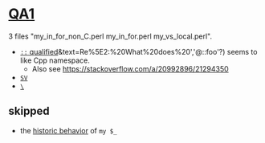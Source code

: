 # [QA1](https://stackoverflow.com/q/79492046/21294350)
3 files "my_in_for_non_C.perl  my_in_for.perl  my_vs_local.perl".
- [`::` qualified](https://www.perlmonks.org/?node_id=1143881#:~:text=Replies%20are%20listed%20'Best%20First,'@::foo'?&text=Hello%20jmeek%2C%20and%20welcome%20to%20the%20Monastery!&text=In%20all%20cases%2C%20x%20is,preventing%20errors%20from%20use%20strict.)&text=Re%5E2:%20What%20does%20','@::foo'?) seems to like Cpp namespace.
  - Also see https://stackoverflow.com/a/20992896/21294350
- [`SV`](https://perldoc.perl.org/perlguts)
- [`\`](https://stackoverflow.com/a/4173751/21294350)
## skipped
- the [historic behavior](https://stackoverflow.com/a/61026549/21294350) of `my $_`
